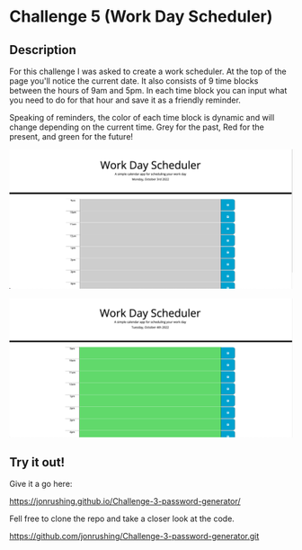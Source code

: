 # Challenge 5 (Work Day Scheduler)

## Description 
For this challenge I was asked to create a work scheduler. At the top of the page you'll notice the current date. 
It also consists of 9 time blocks between the hours of 9am and 5pm. In each time block you can input what you need to do for that hour and save it as a friendly reminder.

Speaking of reminders, the color of each time block is dynamic and will change depending on the current time. Grey for the past, Red for the present, and green for the future!






![](assets/work%20scheduler.png) 





![](assets/work%20scheduler%202.png)
## Try it out!

Give it a go here: 

https://jonrushing.github.io/Challenge-3-password-generator/

Fell free to clone the repo and take a closer look at the code.

https://github.com/jonrushing/Challenge-3-password-generator.git
